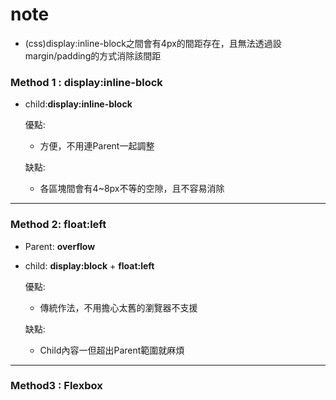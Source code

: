 # note

* (css)display:inline-block之間會有4px的間距存在，且無法透過設margin/padding的方式消除該間距

### Method 1 : display:inline-block

* child:**display:inline-block**

    優點:
    * 方便，不用連Parent一起調整

    缺點:
    * 各區塊間會有4~8px不等的空隙，且不容易消除

---

### Method 2: float:left

* Parent: **overflow**
* child: **display:block** + **float:left**

    優點:
    * 傳統作法，不用擔心太舊的瀏覽器不支援

    缺點:
    * Child內容一但超出Parent範圍就麻煩

---

### Method3 : Flexbox